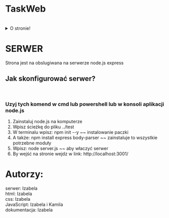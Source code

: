 <h1> TaskWeb </h1> <br>
<details>
<summary>O stronie!</summary>
<p> Strona szkolna, dla nauczycieli by ułatwić im zadania online dla uczniów!</p>
</details>

<h1> SERWER</h1>
<p> Strona jest na obslugiwana na serwerze node.js express</p>
<h2> Jak skonfigurować serwer?</h2> <br> <h3>Uzyj tych komend w cmd lub powershell lub w konsoli aplikacji node.js </h3>
<ol>
  <li>Zainstaluj node.js na komputerze</li>
  <li>Wpisz ścieżkę do pliku ../test</li>
  <li>W terminalu wpisz: npm init --y ~~ instalowanie paczki </li>
  <li> A także: npm install express body-parser ~~ zainstaluje to wszystkie potrzebne moduły</li>
  <li> Wpisz: node server.js ~~ aby właczyć serwer</li>
  <li> By wejść na stronie wejdz w link: http://localhost:3001/</li>
</ol>
<h1>Autorzy:</h1>
serwer: Izabela <br>
html: Izabela <br>
css: Izabela <br>
JavaScript: Izabela i Kamila <br>
dokumentacja: Izabela <br>
